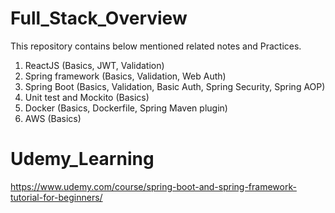 # Full_Stack_Overview

This repository contains below mentioned related notes and Practices.
1. ReactJS (Basics, JWT, Validation)
2. Spring framework (Basics, Validation, Web Auth)
3. Spring Boot (Basics, Validation, Basic Auth, Spring Security, Spring AOP)
4. Unit test and Mockito (Basics)
5. Docker (Basics, Dockerfile, Spring Maven plugin)
6. AWS (Basics)

# Udemy_Learning
https://www.udemy.com/course/spring-boot-and-spring-framework-tutorial-for-beginners/
